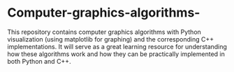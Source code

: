 # Computer-graphics-algorithms-
This repository contains computer graphics algorithms with Python visualization (using matplotlib for graphing) and the corresponding C++ implementations. It will serve as a great learning resource for understanding how these algorithms work and how they can be practically implemented in both Python and C++.
